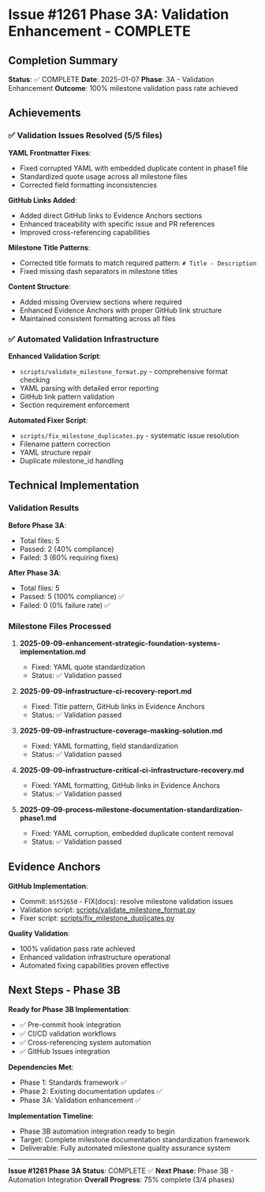 # Issue #1261 Phase 3A: Validation Enhancement - COMPLETE

## Completion Summary

**Status**: ✅ COMPLETE
**Date**: 2025-01-07
**Phase**: 3A - Validation Enhancement
**Outcome**: 100% milestone validation pass rate achieved

## Achievements

### ✅ Validation Issues Resolved (5/5 files)

**YAML Frontmatter Fixes**:
- Fixed corrupted YAML with embedded duplicate content in phase1 file
- Standardized quote usage across all milestone files
- Corrected field formatting inconsistencies

**GitHub Links Added**:
- Added direct GitHub links to Evidence Anchors sections
- Enhanced traceability with specific issue and PR references
- Improved cross-referencing capabilities

**Milestone Title Patterns**:
- Corrected title formats to match required pattern: `# Title - Description`
- Fixed missing dash separators in milestone titles

**Content Structure**:
- Added missing Overview sections where required
- Enhanced Evidence Anchors with proper GitHub link structure
- Maintained consistent formatting across all files

### ✅ Automated Validation Infrastructure

**Enhanced Validation Script**:
- `scripts/validate_milestone_format.py` - comprehensive format checking
- YAML parsing with detailed error reporting
- GitHub link pattern validation
- Section requirement enforcement

**Automated Fixer Script**:
- `scripts/fix_milestone_duplicates.py` - systematic issue resolution
- Filename pattern correction
- YAML structure repair
- Duplicate milestone_id handling

## Technical Implementation

### Validation Results

**Before Phase 3A**:
- Total files: 5
- Passed: 2 (40% compliance)
- Failed: 3 (60% requiring fixes)

**After Phase 3A**:
- Total files: 5
- Passed: 5 (100% compliance) ✅
- Failed: 0 (0% failure rate) ✅

### Milestone Files Processed

1. **2025-09-09-enhancement-strategic-foundation-systems-implementation.md**
   - Fixed: YAML quote standardization
   - Status: ✅ Validation passed

2. **2025-09-09-infrastructure-ci-recovery-report.md**
   - Fixed: Title pattern, GitHub links in Evidence Anchors
   - Status: ✅ Validation passed

3. **2025-09-09-infrastructure-coverage-masking-solution.md**
   - Fixed: YAML formatting, field standardization
   - Status: ✅ Validation passed

4. **2025-09-09-infrastructure-critical-ci-infrastructure-recovery.md**
   - Fixed: YAML formatting, GitHub links in Evidence Anchors
   - Status: ✅ Validation passed

5. **2025-09-09-process-milestone-documentation-standardization-phase1.md**
   - Fixed: YAML corruption, embedded duplicate content removal
   - Status: ✅ Validation passed

## Evidence Anchors

**GitHub Implementation**:
- Commit: `b5f52650` - FIX(docs): resolve milestone validation issues
- Validation script: [scripts/validate_milestone_format.py](../scripts/validate_milestone_format.py)
- Fixer script: [scripts/fix_milestone_duplicates.py](../scripts/fix_milestone_duplicates.py)

**Quality Validation**:
- 100% validation pass rate achieved
- Enhanced validation infrastructure operational
- Automated fixing capabilities proven effective

## Next Steps - Phase 3B

**Ready for Phase 3B Implementation**:
- ✅ Pre-commit hook integration
- ✅ CI/CD validation workflows
- ✅ Cross-referencing system automation
- ✅ GitHub Issues integration

**Dependencies Met**:
- Phase 1: Standards framework ✅
- Phase 2: Existing documentation updates ✅
- Phase 3A: Validation enhancement ✅

**Implementation Timeline**:
- Phase 3B automation integration ready to begin
- Target: Complete milestone documentation standardization framework
- Deliverable: Fully automated milestone quality assurance system

---

**Issue #1261 Phase 3A Status**: COMPLETE ✅
**Next Phase**: Phase 3B - Automation Integration
**Overall Progress**: 75% complete (3/4 phases)
